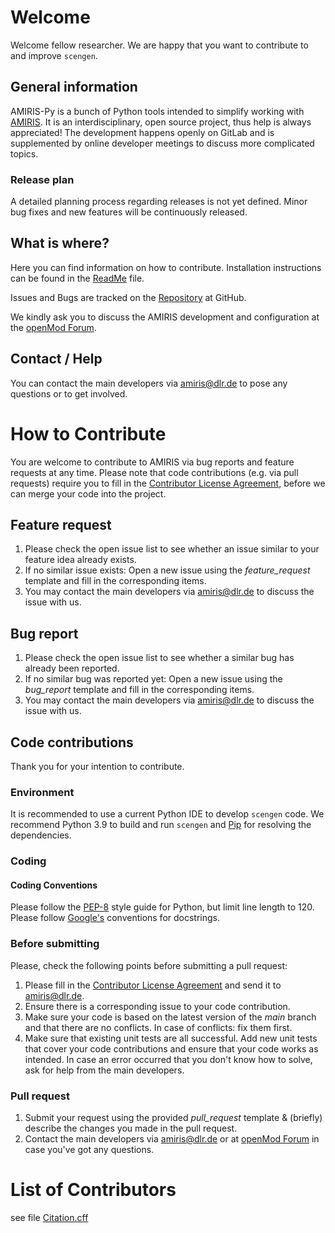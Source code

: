 <!-- SPDX-FileCopyrightText: 2023 German Aerospace Center <amiris@dlr.de>

SPDX-License-Identifier: CC0-1.0 -->

# Welcome
Welcome fellow researcher.
We are happy that you want to contribute to and improve `scengen`.

## General information
AMIRIS-Py is a bunch of Python tools intended to simplify working with [AMIRIS](https://gitlab.com/dlr-ve/esy/amiris/amiris/-/wikis/home).
It is an interdisciplinary, open source project, thus help is always appreciated!
The development happens openly on GitLab and is supplemented by online developer meetings to discuss more complicated topics.

### Release plan
A detailed planning process regarding releases is not yet defined.
Minor bug fixes and new features will be continuously released.

## What is where?
Here you can find information on how to contribute.
Installation instructions can be found in the [ReadMe](README.md) file.

Issues and Bugs are tracked on the [Repository](https://github.com/FEAT-ML/scenario-generator/issues) at GitHub.

We kindly ask you to discuss the AMIRIS development and configuration at the [openMod Forum](https://forum.openmod.org/tag/amiris).

## Contact / Help
You can contact the main developers via [amiris@dlr.de](mailto:amiris@dlr.de) to pose any questions or to get involved.

# How to Contribute
You are welcome to contribute to AMIRIS via bug reports and feature requests at any time.
Please note that code contributions (e.g. via pull requests) require you to fill in the [Contributor License Agreement](CLA.md), before we can merge your code into the project.

## Feature request
1. Please check the open issue list to see whether an issue similar to your feature idea already exists.
2. If no similar issue exists: Open a new issue using the *feature_request* template and fill in the corresponding items.
3. You may contact the main developers via [amiris@dlr.de](mailto:amiris@dlr.de) to discuss the issue with us.

## Bug report
1. Please check the open issue list to see whether a similar bug has already been reported.
2. If no similar bug was reported yet: Open a new issue using the *bug_report* template and fill in the corresponding items.
3. You may contact the main developers via [amiris@dlr.de](mailto:amiris@dlr.de) to discuss the issue with us.

## Code contributions
Thank you for your intention to contribute.

### Environment
It is recommended to use a current Python IDE to develop `scengen` code.
We recommend Python 3.9 to build and run `scengen` and [Pip](https://pypi.org/) for resolving the dependencies.

### Coding
#### Coding Conventions
Please follow the [PEP-8](https://peps.python.org/pep-0008/) style guide for Python, but limit line length to 120.
Please follow [Google's](https://google.github.io/styleguide/pyguide.html#38-comments-and-docstrings) conventions for docstrings.

### Before submitting
Please, check the following points before submitting a pull request:
1. Please fill in the [Contributor License Agreement](CLA.md) and send it to [amiris@dlr.de](mailto:amiris@dlr.de).
1. Ensure there is a corresponding issue to your code contribution.
1. Make sure your code is based on the latest version of the *main* branch and that there are no conflicts. In case of conflicts: fix them first.
1. Make sure that existing unit tests are all successful. Add new unit tests that cover your code contributions and ensure that your code works as intended. In case an error occurred that you don't know how to solve, ask for help from the main developers.

### Pull request
1. Submit your request using the provided *pull_request* template & (briefly) describe the changes you made in the pull request.
1. Contact the main developers via [amiris@dlr.de](mailto:amiris@dlr.de) or at [openMod Forum](https://forum.openmod.org/tag/amiris) in case you've got any questions.

# List of Contributors
see file [Citation.cff](CITATION.cff)
